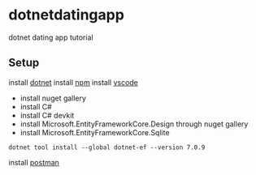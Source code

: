 # dotnetdatingapp
dotnet dating app tutorial

## Setup

install [dotnet](https://dotnet.microsoft.com/en-us/download)
install [npm](https://nodejs.org/en/download)
install [vscode](https://code.visualstudio.com/download)
  - install nuget gallery
  - install C#
  - install C# devkit
  - install Microsoft.EntityFrameworkCore.Design through nuget gallery
  - install Microsoft.EntityFrameworkCore.Sqlite
```
dotnet tool install --global dotnet-ef --version 7.0.9
```
install [postman](https://www.postman.com/downloads/)
